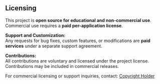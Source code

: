 ## Licensing

This project is **open source for educational and non-commercial use**.  
Commercial use requires a **paid per-application license**.

**Support and Customization:**  
Any requests for bug fixes, custom features, or modifications are **paid services** under a separate support agreement.

**Contributions:**  
All contributions are voluntary and licensed under the project license. Contributions may be included in commercial releases.  

For commercial licensing or support inquiries, contact: [Copyright Holder](mailto:kccarter32%40gmail.com?subject=RM%20/%20Hybrid%20ORM%20Inquiry)
